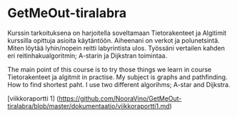 # GetMeOut-tiralabra

Kurssin tarkoituksena on harjoitella soveltamaan Tietorakenteet ja Algitimit kurssilla opittuja asioita käytäntöön. Aiheenani on verkot ja polunetsintä. Miten löytää lyhin/nopein reitti labyrintista ulos. Työssäni vertailen kahden eri reitinhakualgoritmin; A-starin ja Dijkstran toimintaa. 

The main point of this course is to try those things we learn in course Tietorakenteet ja algitmit in practise. My subject is graphs and pathfinding. How to find shortest paht. I use two different algorihms; A-star and Dijkstra. 

[viikkoraportti 1] (https://github.com/NooraVino/GetMeOut-tiralabra/blob/master/dokumentaatio/viikkoraportti1.md) 
